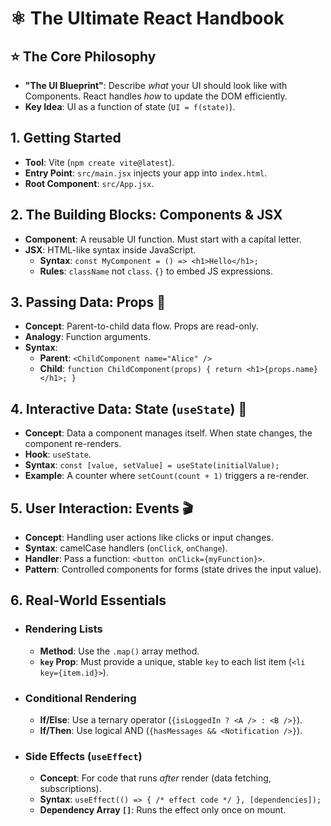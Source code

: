 # ⚛️ The Ultimate React Handbook

## ⭐ The Core Philosophy
- **"The UI Blueprint"**: Describe *what* your UI should look like with Components. React handles *how* to update the DOM efficiently.
- **Key Idea**: UI as a function of state (`UI = f(state)`).

## 1. Getting Started
- **Tool**: Vite (`npm create vite@latest`).
- **Entry Point**: `src/main.jsx` injects your app into `index.html`.
- **Root Component**: `src/App.jsx`.

## 2. The Building Blocks: Components & JSX
- **Component**: A reusable UI function. Must start with a capital letter.
- **JSX**: HTML-like syntax inside JavaScript.
  - **Syntax**: `const MyComponent = () => <h1>Hello</h1>;`
  - **Rules**: `className` not `class`. `{}` to embed JS expressions.

## 3. Passing Data: Props 🎁
- **Concept**: Parent-to-child data flow. Props are read-only.
- **Analogy**: Function arguments.
- **Syntax**:
  - **Parent**: `<ChildComponent name="Alice" />`
  - **Child**: `function ChildComponent(props) { return <h1>{props.name}</h1>; }`

## 4. Interactive Data: State (`useState`) 🧠
- **Concept**: Data a component manages itself. When state changes, the component re-renders.
- **Hook**: `useState`.
- **Syntax**: `const [value, setValue] = useState(initialValue);`
- **Example**: A counter where `setCount(count + 1)` triggers a re-render.

## 5. User Interaction: Events 🎬
- **Concept**: Handling user actions like clicks or input changes.
- **Syntax**: camelCase handlers (`onClick`, `onChange`).
- **Handler**: Pass a function: `<button onClick={myFunction}>`.
- **Pattern**: Controlled components for forms (state drives the input value).

## 6. Real-World Essentials
- ### Rendering Lists
  - **Method**: Use the `.map()` array method.
  - **`key` Prop**: Must provide a unique, stable `key` to each list item (`<li key={item.id}>`).
- ### Conditional Rendering
  - **If/Else**: Use a ternary operator (`{isLoggedIn ? <A /> : <B />}`).
  - **If/Then**: Use logical AND (`{hasMessages && <Notification />}`).
- ### Side Effects (`useEffect`)
  - **Concept**: For code that runs *after* render (data fetching, subscriptions).
  - **Syntax**: `useEffect(() => { /* effect code */ }, [dependencies]);`
  - **Dependency Array `[]`**: Runs the effect only once on mount.